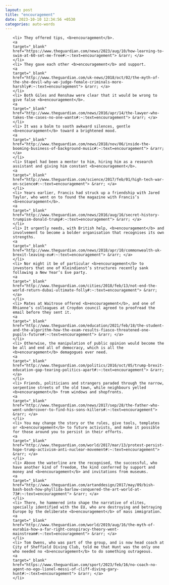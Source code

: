 ```yaml
---
layout: post
title: "encouragement"
date: 2023-10-10 12:34:56 +0530
categories: auto-words
---
```

<ol>

    <li> They offered tips, <b>encouragement</b>.
    <a 
    target="_blank" 
    href="https://www.theguardian.com/news/2023/aug/10/how-learning-to-swim-at-60-set-me-free#:~:text=encouragement"> &rarr; </a>
    </li>
    <li> They gave each other <b>encouragement</b> and support.
    <a 
    target="_blank" 
    href="http://www.theguardian.com/uk-news/2018/oct/02/the-myth-of-the-she-devil-why-we-judge-female-criminals-more-harshly#:~:text=encouragement"> &rarr; </a>
    </li>
    <li> Both Giles and Renshaw were clear that it would be wrong to give false <b>encouragement</b>.
    <a 
    target="_blank" 
    href="http://www.theguardian.com/news/2016/apr/14/the-lawyer-who-takes-the-cases-no-one-wants#:~:text=encouragement"> &rarr; </a>
    </li>
    <li> It was a balm to sooth awkward silences, gentle <b>encouragement</b> toward a brightened mood.
    <a 
    target="_blank" 
    href="http://www.theguardian.com/news/2018/nov/06/inside-the-booming-business-of-background-music#:~:text=encouragement"> &rarr; </a>
    </li>
    <li> Stapel had been a mentor to him, hiring him as a research assistant and giving him constant <b>encouragement</b>.
    <a 
    target="_blank" 
    href="http://www.theguardian.com/science/2017/feb/01/high-tech-war-on-science#:~:text=encouragement"> &rarr; </a>
    </li>
    <li> Years earlier, Francis had struck up a friendship with Jared Taylor, who went on to found the magazine with Francis’s <b>encouragement</b>.
    <a 
    target="_blank" 
    href="http://www.theguardian.com/news/2016/aug/16/secret-history-trumpism-donald-trump#:~:text=encouragement"> &rarr; </a>
    </li>
    <li> It urgently needs, with British help, <b>encouragement</b> and involvement to become a bolder organisation that recognises its own strengths.
    <a 
    target="_blank" 
    href="http://www.theguardian.com/news/2018/apr/10/commonwealth-uk-brexit-leaving-eu#:~:text=encouragement"> &rarr; </a>
    </li>
    <li> Nor might it be of particular <b>encouragement</b> to investors that one of Kleindienst’s structures recently sank following a New Year’s Eve party.
    <a 
    target="_blank" 
    href="http://www.theguardian.com/cities/2018/feb/13/not-end-the-world-return-dubai-ultimate-folly#:~:text=encouragement"> &rarr; </a>
    </li>
    <li> Mates at Waitrose offered <b>encouragement</b>, and one of Rhianne’s colleagues at Croydon council agreed to proofread the email before they sent it.
    <a 
    target="_blank" 
    href="http://www.theguardian.com/education/2021/feb/18/the-student-and-the-algorithm-how-the-exam-results-fiasco-threatened-one-pupils-future#:~:text=encouragement"> &rarr; </a>
    </li>
    <li> Otherwise, the manipulation of public opinion would become the be all and end all of democracy, which is all the <b>encouragement</b> demagogues ever need.
    <a 
    target="_blank" 
    href="http://www.theguardian.com/politics/2016/oct/05/trump-brexit-education-gap-tearing-politics-apart#:~:text=encouragement"> &rarr; </a>
    </li>
    <li> Friends, politicians and strangers paraded through the narrow, serpentine streets of the old town, while neighbours yelled <b>encouragement</b> from windows and shopfronts.
    <a 
    target="_blank" 
    href="http://www.theguardian.com/news/2017/sep/28/the-father-who-went-undercover-to-find-his-sons-killers#:~:text=encouragement"> &rarr; </a>
    </li>
    <li> You may change the story or the rules, give tools, templates or <b>encouragement</b> to future activists, and make it possible for those around you to persist in their efforts.
    <a 
    target="_blank" 
    href="http://www.theguardian.com/world/2017/mar/13/protest-persist-hope-trump-activism-anti-nuclear-movement#:~:text=encouragement"> &rarr; </a>
    </li>
    <li> Above the waterline are the recognised, the successful, who have another kind of freedom, the kind conferred by support and money and <b>encouragement</b> and invitations from museums.
    <a 
    target="_blank" 
    href="http://www.theguardian.com/artanddesign/2017/may/09/bish-bash-bosh-how-phyllida-barlow-conquered-the-art-world-at-73#:~:text=encouragement"> &rarr; </a>
    </li>
    <li> There, he hammered into shape the narrative of elites, specially identified with the EU, who are destroying and betraying Europe by the deliberate <b>encouragement</b> of mass immigration.
    <a 
    target="_blank" 
    href="http://www.theguardian.com/world/2019/aug/16/the-myth-of-eurabia-how-a-far-right-conspiracy-theory-went-mainstream#:~:text=encouragement"> &rarr; </a>
    </li>
    <li> Tom Owens, who was part of the group, and is now head coach at City of Sheffield Diving Club, told me that Hunt was the only one who needed no <b>encouragement</b> to do something outrageous.
    <a 
    target="_blank" 
    href="https://www.theguardian.com/sport/2023/feb/16/no-coach-no-agent-no-ego-lionel-messi-of-cliff-diving-gary-hunt#:~:text=encouragement"> &rarr; </a>
    </li>